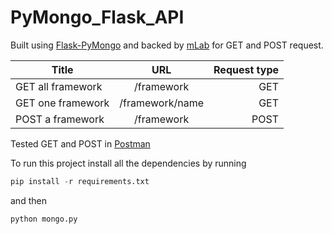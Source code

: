 # PyMongo_Flask_API

Built using [Flask-PyMongo](https://flask-pymongo.readthedocs.io/en/latest/) and backed by [mLab](https://mlab.com) for GET and POST request. 

| Title        | URL           | Request type  |
| ------------- |:-------------:| -----:|
| GET all framework | /framework | GET |
| GET one framework | /framework/name | GET |
| POST a framework | /framework      | POST |

Tested GET and POST in [Postman](https://www.getpostman.com/)

To run this project install all the dependencies by running 

```python
pip install -r requirements.txt
```
and then

```python
python mongo.py
```
